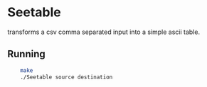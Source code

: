 # Seetable
transforms a csv comma separated input into a simple ascii table.

## Running

```bash
    make
    ./Seetable source destination
```
